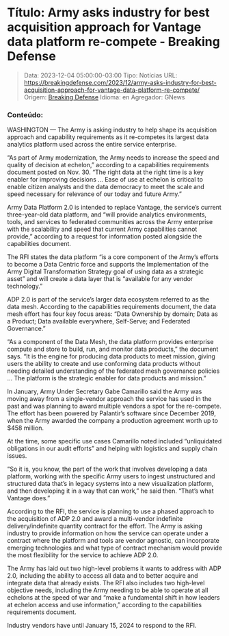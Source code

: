 # Título: Army asks industry for best acquisition approach for Vantage data platform re-compete - Breaking Defense

>Data: 2023-12-04 05:00:00-03:00
>Tipo: Notícias
>URL: https://breakingdefense.com/2023/12/army-asks-industry-for-best-acquisition-approach-for-vantage-data-platform-re-compete/
>Origem: [Breaking Defense](https://breakingdefense.com)
>Idioma: en
>Agregador: GNews

### Conteúdo:

WASHINGTON — The Army is asking industry to help shape its acquisition approach and capability requirements as it re-competes its largest data analytics platform used across the entire service enterprise.

“As part of Army modernization, the Army needs to increase the speed and quality of decision at echelon,” according to a capabilities requirements document posted on Nov. 30. “The right data at the right time is a key enabler for improving decisions … Ease of use at echelon is critical to enable citizen analysts and the data democracy to meet the scale and speed necessary for relevance of our today and future Army.”

Army Data Platform 2.0 is intended to replace Vantage, the service’s current three-year-old data platform, and “will provide analytics environments, tools, and services to federated communities across the Army enterprise with the scalability and speed that current Army capabilities cannot provide,” according to a request for information posted alongside the capabilities document.

The RFI states the data platform “is a core component of the Army’s efforts to become a Data Centric force and supports the Implementation of the Army Digital Transformation Strategy goal of using data as a strategic asset” and will create a data layer that is “available for any vendor technology.”

ADP 2.0 is part of the service’s larger data ecosystem referred to as the data mesh. According to the capabilities requirements document, the data mesh effort has four key focus areas: “Data Ownership by domain; Data as a Product; Data available everywhere, Self-Serve; and Federated Governance.”

“As a component of the Data Mesh, the data platform provides enterprise compute and store to build, run, and monitor data products,” the document says. “It is the engine for producing data products to meet mission, giving users the ability to create and use conforming data products without needing detailed understanding of the federated mesh governance policies … The platform is the strategic enabler for data products and mission.”

In January, Army Under Secretary Gabe Camarillo said the Army was moving away from a single-vendor approach the service has used in the past and was planning to award multiple vendors a spot for the re-compete. The effort has been powered by Palantir’s software since December 2019, when the Army awarded the company a production agreement worth up to $458 million.

At the time, some specific use cases Camarillo noted included “unliquidated obligations in our audit efforts” and helping with logistics and supply chain issues.

“So it is, you know, the part of the work that involves developing a data platform, working with the specific Army users to ingest unstructured and structured data that’s in legacy systems into a new visualization platform, and then developing it in a way that can work,” he said then. “That’s what Vantage does.”

According to the RFI, the service is planning to use a phased approach to the acquisition of ADP 2.0 and award a multi-vendor indefinite delivery/indefinite quantity contract for the effort. The Army is asking industry to provide information on how the service can operate under a contract where the platform and tools are vendor agnostic, can incorporate emerging technologies and what type of contract mechanism would provide the most flexibility for the service to achieve ADP 2.0.

The Army has laid out two high-level problems it wants to address with ADP 2.0, including the ability to access all data and to better acquire and integrate data that already exists. The RFI also includes two high-level objective needs, including the Army needing to be able to operate at all echelons at the speed of war and “make a fundamental shift in how leaders at echelon access and use information,” according to the capabilities requirements document.

Industry vendors have until January 15, 2024 to respond to the RFI.
